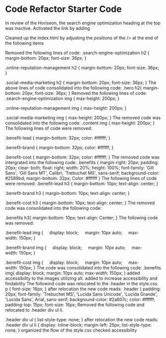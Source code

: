 # Code Refactor Starter Code
In review of the Horiseon, the search engine optimization heading at the top was inactive. Activated the link by adding <div id="search-engine-optimization" class = "search-engine-optimization">
Cleaned up the index.html by adjusting the positions of the /> at the end of the following items

Removed the following lines of code:
.search-engine-optimization h2 {
    margin-bottom: 20px;
    font-size: 36px;
}

.online-reputation-management h2 {
    margin-bottom: 20px;
    font-size: 36px;
}

.social-media-marketing h2 {
    margin-bottom: 20px;
    font-size: 36px;
}
The above lines of code consolidated into the following code: .hero h2{ 
    margin-bottom: 20px;
    font-size: 36px;
}
Removed the following lines of code:
.search-engine-optimization img {
    max-height: 200px;
}

.online-reputation-management img {
    max-height: 200px;
}

.social-media-marketing img {
    max-height: 200px;
}
The removed code was consolidated into the following code: 
.content img {
    max-height: 200px;
}
The following lines of code were removed:

.benefit-lead {
    margin-bottom: 32px;
    color: #ffffff;
}

.benefit-brand {
    margin-bottom: 32px;
    color: #ffffff;
}

.benefit-cost {
    margin-bottom: 32px;
    color: #ffffff;
}
The removed code was intergrated into the following code:
.benefits {
    margin-right: 20px;
    padding: 20px;
    clear: both;
    float: right;
    width: 20%;
    height: 100%;
    font-family: 'Gill Sans', 'Gill Sans MT', Calibri, 'Trebuchet MS', sans-serif;
    background-color: #2589bd;
    margin-bottom: 32px;
    Color: #ffffff
}
The following lines of code were removed:
.benefit-lead h3 {
    margin-bottom: 10px;
    text-align: center;
}

.benefit-brand h3 {
    margin-bottom: 10px;
    text-align: center;
}

.benefit-cost h3 {
    margin-bottom: 10px;
    text-align: center;
}
The removed code was consolidated into the following code:

.benefits h3{ 
    margin-bottom: 10px;
    text-align: Center;
}
The following code was removed:


.benefit-lead img {
    display: block;
    margin: 10px auto;
    max-width: 150px;
}


.benefit-brand img {
    display: block;
    margin: 10px auto;
    max-width: 150px;
}

.benefit-cost img {
    display: block;
    margin: 10px auto;
    max-width: 150px;
}
The code was consolidated into the following code:
.benefits img{
    display: block;
    margin: 10px auto;
    max-width: 150px;
} 
added accessibility to the images utilizing alt.
added <hn> to increase accessibility and findability
The followind code was relocated to the .header in the style.css.
p {
    font-size: 16px;
}
after relocation the new code reads:
.header {
    padding: 20px;
    font-family: 'Trebuchet MS', 'Lucida Sans Unicode', 'Lucida Grande', 'Lucida Sans', Arial, sans-serif;
    background-color: #2a607c;
    color: #ffffff;
    padding-top: 15px;
    font-size: 16px;
Removed the following code and relocated to .header div ul li.

.header div ul {
    list-style-type: none;
}
after relocation the new code reads:
.header div ul li {
    display: inline-block;
    margin-left: 25px;
    list-style-type: none;
}
organized the flow of the style.css
checked accessibility

